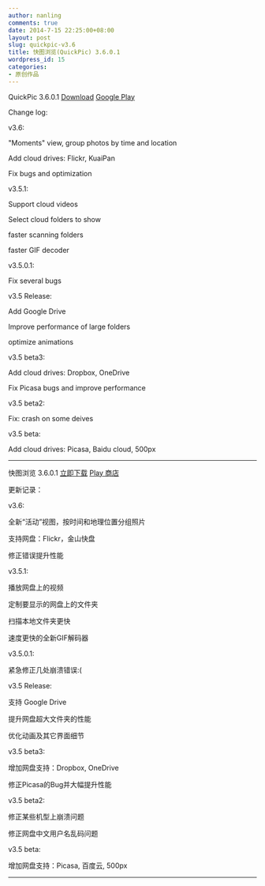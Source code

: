 ```yaml
---
author: nanling
comments: true
date: 2014-7-15 22:25:00+08:00
layout: post
slug: quickpic-v3.6
title: 快图浏览(QuickPic) 3.6.0.1
wordpress_id: 15
categories:
- 原创作品
---
```


QuickPic 3.6.0.1 [Download](/assets/quickpic_3.6.0.1.apk) [Google Play](https://play.google.com/store/apps/details?id=com.alensw.PicFolder)

Change log:

v3.6:

"Moments" view, group photos by time and location

Add cloud drives: Flickr, KuaiPan

Fix bugs and optimization

v3.5.1:

Support cloud videos

Select cloud folders to show

faster scanning folders

faster GIF decoder

v3.5.0.1:

Fix several bugs

v3.5 Release:

Add Google Drive

Improve performance of large folders

optimize animations

v3.5 beta3:

Add cloud drives: Dropbox, OneDrive

Fix Picasa bugs and improve performance

v3.5 beta2:

Fix: crash on some deives

v3.5 beta:

Add cloud drives: Picasa, Baidu cloud, 500px


----------------

快图浏览 3.6.0.1 [立即下载](/assets/quickpic_3.6.0.1.apk) [Play 商店](https://play.google.com/store/apps/details?id=com.alensw.PicFolder)

更新记录：

v3.6:

全新“活动”视图，按时间和地理位置分组照片

支持网盘：Flickr，金山快盘

修正错误提升性能

v3.5.1:

播放网盘上的视频

定制要显示的网盘上的文件夹

扫描本地文件夹更快

速度更快的全新GIF解码器

v3.5.0.1:

紧急修正几处崩溃错误:(

v3.5 Release:

支持 Google Drive

提升网盘超大文件夹的性能

优化动画及其它界面细节

v3.5 beta3:

增加网盘支持：Dropbox, OneDrive

修正Picasa的Bug并大幅提升性能

v3.5 beta2:

修正某些机型上崩溃问题

修正网盘中文用户名乱码问题

v3.5 beta:

增加网盘支持：Picasa, 百度云, 500px

----------------
